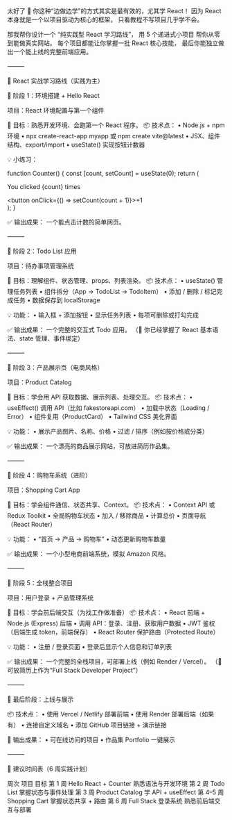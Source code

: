 太好了 💪 你这种“边做边学”的方式其实是最有效的，尤其学 React！
因为 React 本身就是一个以项目驱动为核心的框架，
只看教程不写项目几乎学不会。

那我帮你设计一个 “纯实践型 React 学习路线”，
用 5 个递进式小项目 帮你从零到能做真实网站。
每个项目都能让你掌握一批 React 核心技能，
最后你能独立做出一个能上线的完整前端应用。

⸻

🧱 React 实战学习路线（实践为主）

🩵 阶段 1：环境搭建 + Hello React

项目：React 环境配置与第一个组件

🎯 目标：熟悉开发环境、会跑第一个 React 程序。
📦 技术点：
	•	Node.js + npm 环境
	•	npx create-react-app myapp 或 npm create vite@latest
	•	JSX、组件结构、export/import
	•	useState() 实现按钮计数器

💡 小练习：

function Counter() {
  const [count, setCount] = useState(0);
  return (
    <div>
      <p>You clicked {count} times</p>
      <button onClick={() => setCount(count + 1)}>+1</button>
    </div>
  );
}

✅ 输出成果：
一个能点击计数的简单网页。

⸻

💚 阶段 2：Todo List 应用

项目：待办事项管理系统

🎯 目标：理解组件、状态管理、props、列表渲染。
📦 技术点：
	•	useState() 管理任务列表
	•	组件拆分（App → TodoList → TodoItem）
	•	添加 / 删除 / 标记完成任务
	•	数据保存到 localStorage

💡 功能：
	•	输入框 + 添加按钮
	•	显示任务列表
	•	每项可删除或打勾完成

✅ 输出成果：
一个完整的交互式 Todo 应用。
（🎯 你已经掌握了 React 基本语法、state 管理、事件绑定）

⸻

💙 阶段 3：产品展示页（电商风格）

项目：Product Catalog

🎯 目标：学会用 API 获取数据、展示列表、处理交互。
📦 技术点：
	•	useEffect() 调用 API（比如 fakestoreapi.com）
	•	加载中状态（Loading / Error）
	•	组件复用（ProductCard）
	•	Tailwind CSS 美化界面

💡 功能：
	•	展示产品图片、名称、价格
	•	过滤 / 排序（例如按价格或分类）

✅ 输出成果：
一个漂亮的商品展示网站，可放进简历作品集。

⸻

🧡 阶段 4：购物车系统（进阶）

项目：Shopping Cart App

🎯 目标：学会组件通信、状态共享、Context。
📦 技术点：
	•	Context API 或 Redux Toolkit
	•	全局购物车状态
	•	加入 / 移除商品
	•	计算总价
	•	页面导航（React Router）

💡 功能：
	•	“首页 → 产品 → 购物车”
	•	动态更新购物车数量

✅ 输出成果：
一个小型电商前端系统，模拟 Amazon 风格。

⸻

💜 阶段 5：全栈整合项目

项目：用户登录 + 产品管理系统

🎯 目标：学会前后端交互（为找工作做准备）
📦 技术点：
	•	React 前端 + Node.js (Express) 后端
	•	调用 API：登录、注册、获取用户数据
	•	JWT 鉴权（后端生成 token，前端保存）
	•	React Router 保护路由（Protected Route）

💡 功能：
	•	注册 / 登录页面
	•	登录后显示个人信息和订单列表

✅ 输出成果：
一个完整的全栈项目，可部署上线（例如 Render / Vercel）。
（🎯 可放简历上作为“Full Stack Developer Project”）

⸻

🚀 最后阶段：上线与展示

📦 技术点：
	•	使用 Vercel / Netlify 部署前端
	•	使用 Render 部署后端（如果有）
	•	连接自定义域名
	•	添加 GitHub 项目链接 + 演示链接

🎯 输出成果：
	•	可在线访问的项目
	•	作品集 Portfolio 一键展示

⸻

📅 建议时间表（6 周实践计划）

周次	项目	目标
第 1 周	Hello React + Counter	熟悉语法与开发环境
第 2 周	Todo List	掌握状态与事件处理
第 3 周	Product Catalog	学 API + useEffect
第 4–5 周	Shopping Cart	掌握状态共享 + 路由
第 6 周	Full Stack 登录系统	熟悉前后端交互与部署

